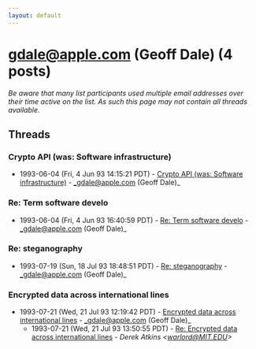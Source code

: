 ```yaml
---
layout: default
---
```


# gdale@apple.com (Geoff Dale) (4 posts)

_Be aware that many list participants used multiple email addresses over their time active on the list. As such this page may not contain all threads available._

## Threads

### Crypto API (was: Software infrastructure)
+ 1993-06-04 (Fri, 4 Jun 93 14:15:21 PDT) - [Crypto API (was: Software infrastructure)](/archive/1993/06/3900ad60fe43e60e834388980bf92068c4649deca84059f5aa67f45228ec2f85) - _gdale@apple.com (Geoff Dale)_

### Re: Term software develo
+ 1993-06-04 (Fri, 4 Jun 93 16:40:59 PDT) - [Re: Term software develo](/archive/1993/06/97a6d8259a2ec85a1e7c865161e1e045e6881d549607ff0cb2b2f8c700fd4731) - _gdale@apple.com (Geoff Dale)_

### Re: steganography
+ 1993-07-19 (Sun, 18 Jul 93 18:48:51 PDT) - [Re: steganography](/archive/1993/07/11fbe74ca83377ea75640acaf37a682d26c5fd6548052f0fe9f91ad74ff234ef) - _gdale@apple.com (Geoff Dale)_

### Encrypted data across international lines
+ 1993-07-21 (Wed, 21 Jul 93 12:19:42 PDT) - [Encrypted data across international lines](/archive/1993/07/651388dd17a0cabf4157156adcefe70d301377c3abb9534deb2cf8bbf48e9f4b) - _gdale@apple.com (Geoff Dale)_
  + 1993-07-21 (Wed, 21 Jul 93 13:50:55 PDT) - [Re: Encrypted data across international lines](/archive/1993/07/ac5c49cf35fc8c54b1002105f757fcb10cab2dbb538808381bf9f19ff19b022a) - _Derek Atkins \<warlord@MIT.EDU\>_

